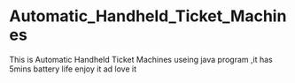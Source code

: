 # Automatic_Handheld_Ticket_Machines
This is Automatic Handheld Ticket Machines useing java program ,it has 5mins battery life enjoy it ad love it
